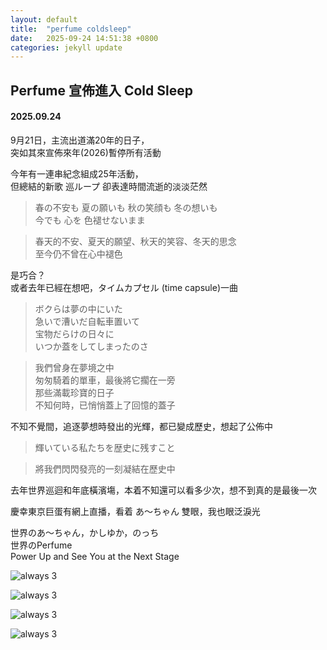 ```yaml
---
layout: default
title:  "perfume coldsleep"
date:   2025-09-24 14:51:38 +0800
categories: jekyll update
---
```


## Perfume 宣佈進入 Cold Sleep
#### <span class="digit">2025.09.24</span>

<span class="digit">9</span>月<span class="digit">21</span>日，主流出道滿<span class="digit">20</span>年的日子，<br>
突如其來宣佈來年(<span class="digit">2026</span>)暫停所有活動

今年有一連串紀念組成<span class="digit">25</span>年活動，<br>
但總結的新歌 巡ループ  卻表達時間流逝的淡淡茫然

>春の不安も 夏の願いも 秋の笑顔も 冬の想いも<br>
>今でも 心を 色褪せないまま

>春天的不安、夏天的願望、秋天的笑容、冬天的思念<br>
>至今仍不曾在心中褪色

是巧合？<br>
或者去年已經在想吧，タイムカプセル (time capsule)一曲

>ボクらは夢の中にいた<br>
>急いで漕いだ自転車置いて<br>
>宝物だらけの日々に<br>
>いつか蓋をしてしまったのさ

>我們曾身在夢境之中<br>
>匆匆騎着的單車，最後將它擱在一旁<br>
>那些滿載珍寶的日子<br>
>不知何時，已悄悄蓋上了回憶的蓋子

不知不覺間，追逐夢想時發出的光輝，都已變成歷史，想起了公佈中

>輝いている私たちを歴史に残すこと

>將我們閃閃發亮的一刻凝結在歷史中

去年世界巡迴和年底橫濱塲，本着不知還可以看多少次，想不到真的是最後一次

慶幸東京巨蛋有網上直播，看着 あ～ちゃん 雙眼，我也眼泛淚光

世界のあ～ちゃん，かしゆか，のっち<br>
世界のPerfume<br>
Power Up and See You at the Next Stage


![always 3]({{site.imagePath}}/{{page.date|date:"%Y/%m/%d"}}/2013-02-162016.58.38.jpg)

![always 3]({{site.imagePath}}/{{page.date|date:"%Y/%m/%d"}}/a7fpidbcqaarbgt.jpg)

![always 3]({{site.imagePath}}/{{page.date|date:"%Y/%m/%d"}}/img.jpg)

![always 3]({{site.imagePath}}/{{page.date|date:"%Y/%m/%d"}}/tumblr_l7m7p3njvC1qdq3mto1_1280.jpg)
